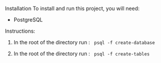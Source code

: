 Installation
To install and run this project, you will need:

- PostgreSQL

Instructions:

1. In the root of the directory run :
``` psql -f create-database```

2. In the root of the directory run :
``` psql -f create-tables```
